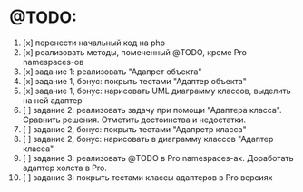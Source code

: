
# @TODO:
1. [x] перенести начальный код на php
2. [x] реализовать методы, помеченный @TODO, кроме Pro namespaces-ов
3. [x] задание 1: реализовать "Адапрет объекта"
4. [x] задание 1, бонус: покрыть тестами "Адаптер объекта"
5. [x] задание 1, бонус: нарисовать UML диаграмму классов, выделить на ней адаптер
6. [ ] задание 2: реализовать задачу при помощи "Адаптера класса". Сравнить решения. Отметить достоинства и недостатки.
7. [ ] задание 2, бонус: покрыть тестами "Адапретр класса"
8. [ ] задание 2, бонус: нарисовать в диаграмму классов "Адаптер класса"
9. [ ] задание 3: реализовать @TODO в Pro namespaces-ах. Доработать адаптер холста в Pro.
10. [ ] задание 3: покрыть тестами классы адаптеров в Pro версиях